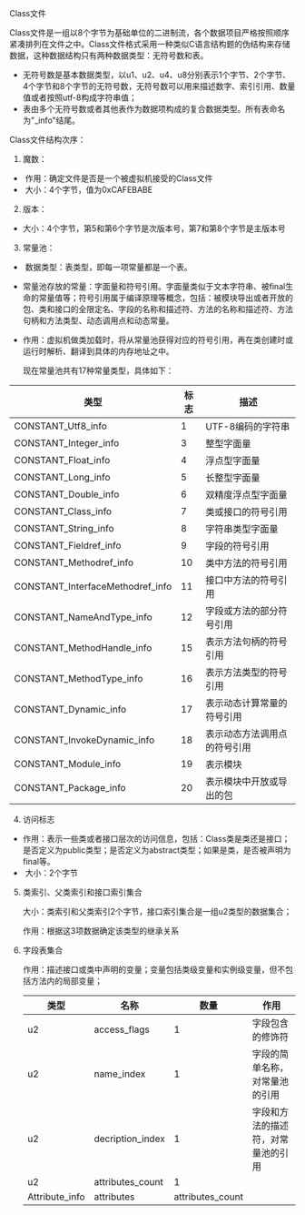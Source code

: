 Class文件



Class文件是一组以8个字节为基础单位的二进制流，各个数据项目严格按照顺序紧凑排列在文件之中。Class文件格式采用一种类似C语言结构题的伪结构来存储数据，这种数据结构只有两种数据类型：无符号数和表。

- 无符号数是基本数据类型，以u1、u2、u4、u8分别表示1个字节、2个字节、4个字节和8个字节的无符号数，无符号数可以用来描述数字、索引引用、数量值或者按照utf-8构成字符串值；
- 表由多个无符号数或者其他表作为数据项构成的复合数据类型。所有表命名为"_info"结尾。



Class文件结构次序：

1. 魔数：

- ​	作用：确定文件是否是一个被虚拟机接受的Class文件
- ​	大小：4个字节，值为0xCAFEBABE

2. 版本：

- ​	大小：4个字节，第5和第6个字节是次版本号，第7和第8个字节是主版本号

3. 常量池：

- ​	数据类型：表类型，即每一项常量都是一个表。

- ​	常量池存放的常量：字面量和符号引用。字面量类似于文本字符串、被final生命的常量值等；符号引用属于编译原理等概念，包括：被模块导出或者开放的包、类和接口的全限定名、字段的名称和描述符、方法的名称和描述符、方法句柄和方法类型、动态调用点和动态常量。

- ​	作用：虚拟机做类加载时，将从常量池获得对应的符号引用，再在类创建时或运行时解析、翻译到具体的内存地址之中。

  现在常量池共有17种常量类型，具体如下：

| 类型                             | 标志 | 描述                         |
| -------------------------------- | ---- | ---------------------------- |
| CONSTANT_Utf8_info               | 1    | UTF-8编码的字符串            |
| CONSTANT_Integer_info            | 3    | 整型字面量                   |
| CONSTANT_Float_info              | 4    | 浮点型字面量                 |
| CONSTANT_Long_info               | 5    | 长整型字面量                 |
| CONSTANT_Double_info             | 6    | 双精度浮点型字面量           |
| CONSTANT_Class_info              | 7    | 类或接口的符号引用           |
| CONSTANT_String_info             | 8    | 字符串类型字面量             |
| CONSTANT_Fieldref_info           | 9    | 字段的符号引用               |
| CONSTANT_Methodref_info          | 10   | 类中方法的符号引用           |
| CONSTANT_InterfaceMethodref_info | 11   | 接口中方法的符号引用         |
| CONSTANT_NameAndType_info        | 12   | 字段或方法的部分符号引用     |
| CONSTANT_MethodHandle_info       | 15   | 表示方法句柄的符号引用       |
| CONSTANT_MethodType_info         | 16   | 表示方法类型的符号引用       |
| CONSTANT_Dynamic_info            | 17   | 表示动态计算常量的符号引用   |
| CONSTANT_InvokeDynamic_info      | 18   | 表示动态方法调用点的符号引用 |
| CONSTANT_Module_info             | 19   | 表示模块                     |
| CONSTANT_Package_info            | 20   | 表示模块中开放或导出的包     |



4. 访问标志

- ​	作用：表示一些类或者接口层次的访问信息，包括：Class类是类还是接口；是否定义为public类型；是否定义为abstract类型；如果是类，是否被声明为final等。
- ​	大小：2个字节

5. 类索引、父类索引和接口索引集合

   大小：类索引和父类索引2个字节，接口索引集合是一组u2类型的数据集合；

   作用：根据这3项数据确定该类型的继承关系

6. 字段表集合

   作用：描述接口或类中声明的变量；变量包括类级变量和实例级变量，但不包括方法内的局部变量；

   | 类型           | 名称             | 数量             | 作用                               |
   | -------------- | ---------------- | ---------------- | ---------------------------------- |
   | u2             | access_flags     | 1                | 字段包含的修饰符                   |
   | u2             | name_index       | 1                | 字段的简单名称，对常量池的引用     |
   | u2             | decription_index | 1                | 字段和方法的描述符，对常量池的引用 |
   | u2             | attributes_count | 1                |                                    |
   | Attribute_info | attributes       | attributes_count |                                    |

   